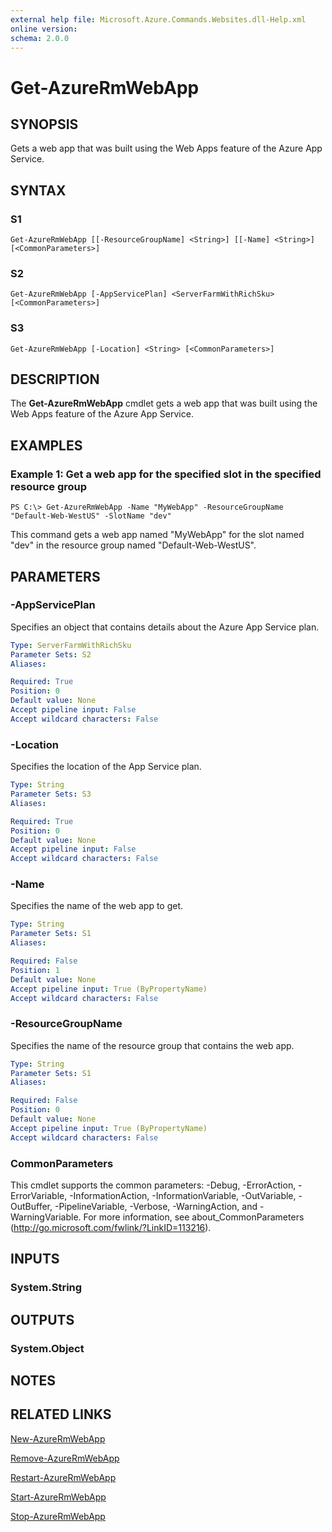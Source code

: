 ```yaml
---
external help file: Microsoft.Azure.Commands.Websites.dll-Help.xml
online version:
schema: 2.0.0
---
```


# Get-AzureRmWebApp

## SYNOPSIS
Gets a web app that was built using the Web Apps feature of the Azure App Service.

## SYNTAX

### S1
```
Get-AzureRmWebApp [[-ResourceGroupName] <String>] [[-Name] <String>] [<CommonParameters>]
```

### S2
```
Get-AzureRmWebApp [-AppServicePlan] <ServerFarmWithRichSku> [<CommonParameters>]
```

### S3
```
Get-AzureRmWebApp [-Location] <String> [<CommonParameters>]
```

## DESCRIPTION
The **Get-AzureRmWebApp** cmdlet gets a web app that was built using the Web Apps feature of the Azure App Service.

## EXAMPLES

### Example 1: Get a web app for the specified slot in the specified resource group
```
PS C:\> Get-AzureRmWebApp -Name "MyWebApp" -ResourceGroupName "Default-Web-WestUS" -SlotName "dev"
```

This command gets a web app named "MyWebApp" for the slot named "dev" in the resource group named "Default-Web-WestUS".

## PARAMETERS

### -AppServicePlan
Specifies an object that contains details about the Azure App Service plan.

```yaml
Type: ServerFarmWithRichSku
Parameter Sets: S2
Aliases:

Required: True
Position: 0
Default value: None
Accept pipeline input: False
Accept wildcard characters: False
```

### -Location
Specifies the location of the App Service plan.

```yaml
Type: String
Parameter Sets: S3
Aliases:

Required: True
Position: 0
Default value: None
Accept pipeline input: False
Accept wildcard characters: False
```

### -Name
Specifies the name of the web app to get.

```yaml
Type: String
Parameter Sets: S1
Aliases:

Required: False
Position: 1
Default value: None
Accept pipeline input: True (ByPropertyName)
Accept wildcard characters: False
```

### -ResourceGroupName
Specifies the name of the resource group that contains the web app.

```yaml
Type: String
Parameter Sets: S1
Aliases:

Required: False
Position: 0
Default value: None
Accept pipeline input: True (ByPropertyName)
Accept wildcard characters: False
```

### CommonParameters
This cmdlet supports the common parameters: -Debug, -ErrorAction, -ErrorVariable, -InformationAction, -InformationVariable, -OutVariable, -OutBuffer, -PipelineVariable, -Verbose, -WarningAction, and -WarningVariable. For more information, see about_CommonParameters (http://go.microsoft.com/fwlink/?LinkID=113216).

## INPUTS

### System.String

## OUTPUTS

### System.Object

## NOTES

## RELATED LINKS

[New-AzureRmWebApp](./New-AzureRmWebApp.md)

[Remove-AzureRmWebApp](./Remove-AzureRmWebApp.md)

[Restart-AzureRmWebApp](./Restart-AzureRmWebApp.md)

[Start-AzureRmWebApp](./Start-AzureRmWebApp.md)

[Stop-AzureRmWebApp](./Stop-AzureRmWebApp.md)

